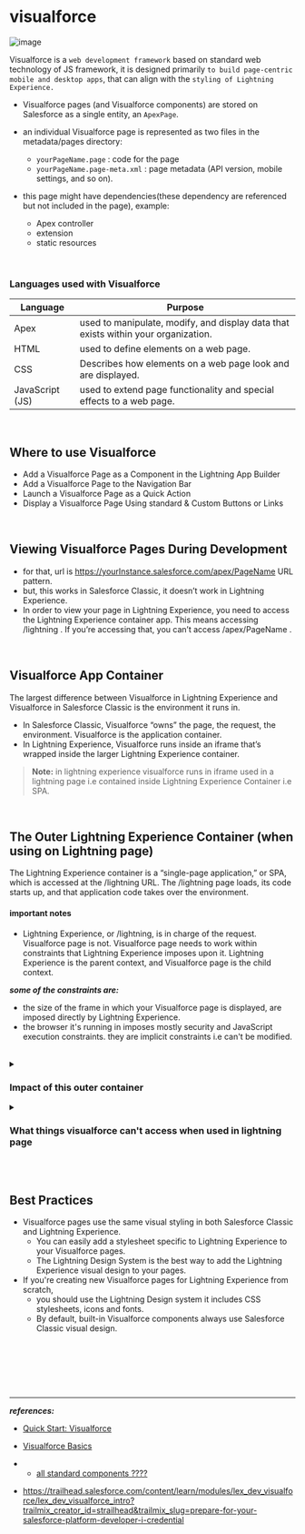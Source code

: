# visualforce

![image](https://user-images.githubusercontent.com/63545175/199729399-312bc998-d5ac-4f32-9305-d7c7a69b0ecc.png)


Visualforce is a ``web development framework`` based on standard web technology of JS framework, it is designed primarily ``to build page-centric mobile and desktop apps``, that can align with the ``styling of Lightning Experience.`` 

- Visualforce pages (and Visualforce components) are stored on Salesforce as a single entity, an ``ApexPage``. 
- an individual Visualforce page is represented as two files in the metadata/pages directory:
  - ``yourPageName.page`` : code for the page
  - ``yourPageName.page-meta.xml`` : page metadata (API version, mobile settings, and so on).

- this page might have dependencies(these dependency are referenced but not included in the page), example:
  - Apex controller
  - extension
  - static resources



<br/>


### Languages used with Visualforce
| Language |	Purpose |
|----------|----------|
| Apex | used to manipulate, modify, and display data that exists within your organization.|
| HTML | used to define elements on a web page.|
| CSS |	Describes how elements on a web page look and are displayed.|
| JavaScript (JS) |	used to extend page functionality and special effects to a web page.|



<br/>


## Where to use Visualforce
- Add a Visualforce Page as a Component in the Lightning App Builder
- Add a Visualforce Page to the Navigation Bar
- Launch a Visualforce Page as a Quick Action
- Display a Visualforce Page Using standard & Custom Buttons or Links



<br/>

## Viewing Visualforce Pages During Development
- for that, url is https://yourInstance.salesforce.com/apex/PageName URL pattern. 
- but, this works in Salesforce Classic, it doesn’t work in Lightning Experience.
- In order to view your page in Lightning Experience, you need to access the Lightning Experience container app. This means accessing /lightning . If you’re accessing that, you can’t access /apex/PageName . 

<br/>



## Visualforce App Container
The largest difference between Visualforce in Lightning Experience and Visualforce in Salesforce Classic is the environment it runs in. 
- In Salesforce Classic, Visualforce “owns” the page, the request, the environment. Visualforce is the application container. 
- In Lightning Experience, Visualforce runs inside an iframe that’s wrapped inside the larger Lightning Experience container.

> **Note:** in lightning experience visualforce runs in iframe used in a lightning page i.e contained inside Lightning Experience Container i.e SPA. 

<br/>

## The Outer Lightning Experience Container (when using on Lightning page)
The Lightning Experience container is a “single-page application,” or SPA, which is accessed at the /lightning URL. The /lightning page loads, its code starts up, and that application code takes over the environment.

#### important notes
- Lightning Experience, or /lightning, is in charge of the request.  Visualforce page is not. Visualforce page needs to work within constraints that Lightning Experience imposes upon it. Lightning Experience is the parent context, and Visualforce page is the child context.

***some of the constraints are:***
- the size of the frame in which your Visualforce page is displayed, are imposed directly by Lightning Experience. 
- the browser it's running in imposes mostly security and JavaScript execution constraints. they are implicit constraints i.e can't be modified. 


<br/>


<details>
<summary> <h3> Impact of this outer container </h3> </summary>
<p>

- **Security**
  - Session maintenance and renewal
  - Authentication
  - Cross-domain requests
  - Embedding restrictions

> session ID inside the Visualforce iframe will be different than the session ID outside the iframe, in another part of Lightning Experience. 

<br/>

- **Scope**
  - DOM access and modification
  - JavaScript scope, visibility, and access
  - JavaScript global variables such as window.location

> outer javascript context i.e Lightning Experience Container won't affect javascript context of visualforce page i.e in iframe. and vice-versa.
> <br/> for talking to and fro there are APIs available in Visualforce pages, primarily for navigation. also window.postMessage can be used to send a message to receiving code in the other frame.

---

</p>
</details>




<details>
<summary> <h3> What things visualforce can't access when used in lightning page </h3> </summary>
<p>

#### to navigate from current page to another
- ``a visualforce page can't access`` **``window.location()``** ``javascript object in lightning experience`` because visualforce page is rendered inside iframe in Lightning Experience Container. it is available to visualforce in salesforce classic because there visualforce page is rendered inside Visualforce container. 
- ``sforce.one`` is available in lightning pages only, there’s no way to get sforce.one in for Visualforce pages in Salesforce Classic.

> **alternate:** Create a link using the expression ``{!URLFOR($Action.Contact.Edit, recordId)}`` works in both lightning and classic.

---

</p>
</details>


<br/> 


<br/> 


## Best Practices
- Visualforce pages use the same visual styling in both Salesforce Classic and Lightning Experience.
  - You can easily add a stylesheet specific to Lightning Experience to your Visualforce pages.
  - The Lightning Design System is the best way to add the Lightning Experience visual design to your pages.
- If you're creating new Visualforce pages for Lightning Experience from scratch, 
  - you should use the Lightning Design system it includes CSS stylesheets, icons and fonts.
  - By default, built-in Visualforce components always use Salesforce Classic visual design.




<br/>


<br/>


<br/>


<br/>


<br/>


---
***references:***
- [Quick Start: Visualforce](https://trailhead.salesforce.com/content/learn/projects/quickstart-visualforce)
- [Visualforce Basics](https://trailhead.salesforce.com/content/learn/modules/visualforce_fundamentals?trail_id=force_com_dev_beginner)

- - [all standard components ????](https://developer.salesforce.com/docs/atlas.en-us.224.0.pages.meta/pages/pages_compref.htm?_ga=2.78623645.865651692.1667559514-1022251765.1662354198)
- https://trailhead.salesforce.com/content/learn/modules/lex_dev_visualforce/lex_dev_visualforce_intro?trailmix_creator_id=strailhead&trailmix_slug=prepare-for-your-salesforce-platform-developer-i-credential




